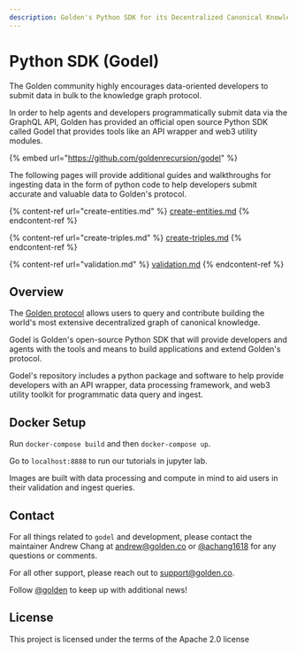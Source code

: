 ```yaml
---
description: Golden's Python SDK for its Decentralized Canonical Knowledge Graph
---
```


# Python SDK (Godel)

The Golden community highly encourages data-oriented developers to submit data in bulk to the knowledge graph protocol.

In order to help agents and developers programmatically submit data via the GraphQL API, Golden has provided an official open source Python SDK called Godel that provides tools like an API wrapper and web3 utility modules.

{% embed url="https://github.com/goldenrecursion/godel" %}

The following pages will provide additional guides and walkthroughs for ingesting data in the form of python code to help developers submit accurate and valuable data to Golden's protocol.

{% content-ref url="create-entities.md" %}
[create-entities.md](create-entities.md)
{% endcontent-ref %}

{% content-ref url="create-triples.md" %}
[create-triples.md](create-triples.md)
{% endcontent-ref %}

{% content-ref url="validation.md" %}
[validation.md](validation.md)
{% endcontent-ref %}

## Overview

The [Golden protocol](https://golden.xyz/) allows users to query and contribute building the world's most extensive decentralized graph of canonical knowledge.

Godel is Golden's open-source Python SDK that will provide developers and agents with the tools and means to build applications and extend Golden's protocol.

Godel's repository includes a python package and software to help provide developers with an API wrapper, data processing framework, and web3 utility toolkit for programmatic data query and ingest.

## Docker Setup

Run `docker-compose build` and then `docker-compose up`.

Go to `localhost:8888` to run our tutorials in jupyter lab.

Images are built with data processing and compute in mind to aid users in their validation and ingest queries.

## Contact

For all things related to `godel` and development, please contact the maintainer Andrew Chang at andrew@golden.co or [@achang1618](https://twitter.com/achang1618) for any questions or comments.

For all other support, please reach out to support@golden.co.

Follow [@golden](https://twitter.com/Golden) to keep up with additional news!

## License

This project is licensed under the terms of the Apache 2.0 license
